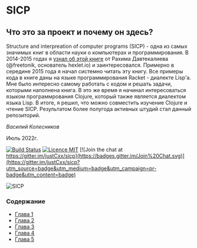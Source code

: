 # SICP

## Что это за проект и почему он здесь?

Structure and interpreation of computer programs (SICP) - одна из самых значимых книг в области науки о компьютерах и программирования.
В 2014-2015 годах я [узнал об этой книге](https://www.youtube.com/watch?v=bFMbqKRjU84&list=PLo6puixMwuSO8eB2uBH5lZy5kjNtdhTfT) от Рахима Давтекалиева (@freetonik, основатель hexlet.io) и заинтересовался. Примерно в середине 2015 года я начал системно читать эту книгу. Все примеры кода в книге даны на языке программирования Racket - диалекте Lisp'a. Мне было интересно самому работать с кодом и решать задачи, которыми наполнена книга. В это же время я начинал интересоваться языком программрования Clojure, который также является диалектом языка Lisp. В итоге, я решил, что можно совместить изучение Clojure и чтение SICP. Результатом более полугода активных штудий стал данный репозиторий.

_Василий Колесников_

Июль 2022г.

[![Build Status](https://travis-ci.org/v-kolesnikov/sicp.svg?branch=master)](https://travis-ci.org/v-kolesnikov/sicp)
[![Licence MIT](https://img.shields.io/badge/license-MIT-blue.svg)](https://opensource.org/licenses/MIT)
[![Join the chat at https://gitter.im/justCxx/sicp](https://badges.gitter.im/Join%20Chat.svg)](https://gitter.im/justCxx/sicp?utm_source=badge&utm_medium=badge&utm_campaign=pr-badge&utm_content=badge)

![SICP](https://cloud.githubusercontent.com/assets/6506296/9565373/43d6ad60-4ed4-11e5-85bb-342aa1b562a3.jpg)


### Содержание

- [Глава 1](./doc/index.md#Глава-1-Построение-абстракций-с-помощью-процедур)
- [Глава 2](./doc/index.md#Глава-2-Построение-абстракций-с-помощью-данных)
- [Глава 3](./doc/index.md)
- [Глава 4](./doc/index.md)
- [Глава 5](./doc/index.md)
